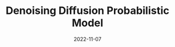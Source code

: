 ---
layout: seminar-post
title: 'Denoising Diffusion Probabilistic Model'
subtitle: ''
categories: Computer Vision
tags: ['Diffusion']
date: 2022-11-07
pdf_url: 'https://drive.google.com/file/d/12qYmW7ZwdnSv4E8Q56D9ROrYlmsBZetB/preview'
---